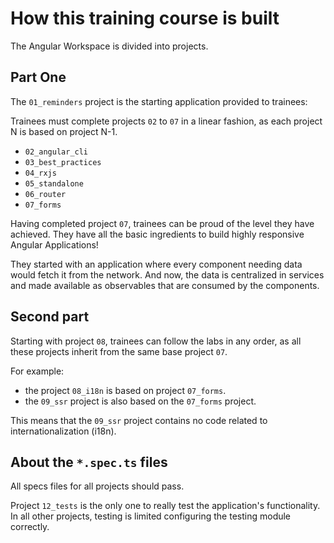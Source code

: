 # How this training course is built

The Angular Workspace is divided into projects.

## Part One

The `01_reminders` project is the starting application provided to trainees:

Trainees must complete projects `02` to `07` in a linear fashion, as each project N is based on project N-1.

- `02_angular_cli`
- `03_best_practices`
- `04_rxjs`
- `05_standalone`
- `06_router`
- `07_forms`

Having completed project `07`, trainees can be proud of the level they have achieved.
They have all the basic ingredients to build highly responsive Angular Applications!

They started with an application where every component needing data would fetch it from the network.
And now, the data is centralized in services and made available as observables that are consumed by the components.

## Second part

Starting with project `08`, trainees can follow the labs in any order, as all these projects inherit from the same base project `07`.

For example:

- the project `08_i18n` is based on project `07_forms`.
- the `09_ssr` project is also based on the `07_forms` project.

This means that the `09_ssr` project contains no code related to internationalization (i18n).

## About the `*.spec.ts` files

All specs files for all projects should pass.

Project `12_tests` is the only one to really test the application's functionality.
In all other projects, testing is limited configuring the testing module correctly.
